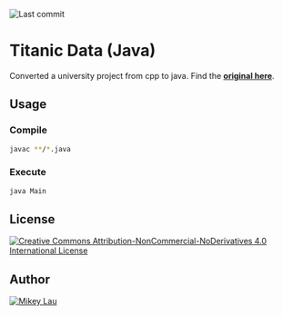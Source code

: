 ![Last commit](https://img.shields.io/github/last-commit/MikeyJL/titanic-data-java)

# Titanic Data (Java)

Converted a university project from cpp to java. Find the [**original here**](https://github.com/MikeyJL/university-com728/tree/main/data/titanic).

## Usage

### Compile

```bash
javac **/*.java
```
### Execute

```bash
java Main
```

## License

[![Creative Commons Attribution-NonCommercial-NoDerivatives 4.0 International License](https://i.creativecommons.org/l/by-nc-nd/4.0/88x31.png)](http://creativecommons.org/licenses/by-nc-nd/4.0/)

## Author

[![Mikey Lau](https://res.cloudinary.com/dqzwrwyzn/image/upload/v1631438979/team/mikey_phbixs.png)](https://github.com/MikeyJL)
